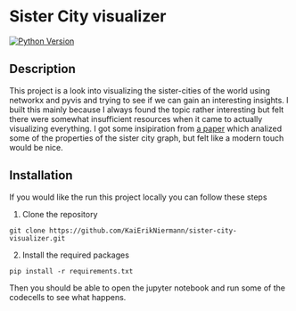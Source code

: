 # Sister City visualizer 

[![Python Version](https://img.shields.io/badge/python-3.8.10-blue)](https://www.python.org/downloads/release/python-392/)

## Description 

This project is a look into visualizing the sister-cities of the world using networkx and pyvis and trying to see if we can gain an interesting insights. I built this mainly because I always found the topic rather interesting but felt there were somewhat insufficient resources when it came to actually visualizing everything. I got some insipiration from [a paper](https://www.researchgate.net/publication/235356930_Not_All_Paths_Lead_to_Rome_Analysing_the_Network_of_Sister_Cities) which analized some of the properties of the sister city graph, but felt like a modern touch would be nice.

## Installation 

If you would like the run this project locally you can follow these steps 

1. Clone the repository
```
git clone https://github.com/KaiErikNiermann/sister-city-visualizer.git
```

2. Install the required packages
```
pip install -r requirements.txt
```

Then you should be able to open the jupyter notebook and run some of the codecells to see what happens. 


